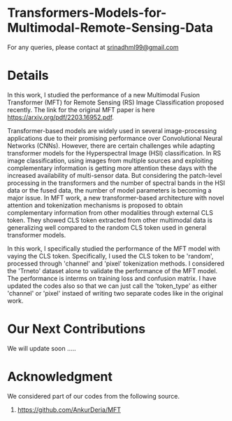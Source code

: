 # Transformers-Models-for-Multimodal-Remote-Sensing-Data

For any queries, please contact at srinadhml99@gmail.com

# Details
In this work, I studied the performance of a new Multimodal Fusion Transformer (MFT) for Remote Sensing (RS) Image Classification proposed recently. The link for the original MFT paper is here https://arxiv.org/pdf/2203.16952.pdf. 

Transformer-based models are widely used in several image-processing applications due to their promising performance over Convolutional Neural Networks (CNNs). However, there are certain challenges while adapting transformer models for the Hyperspectral Image (HSI) classification. In RS image classification, using images from multiple sources and exploiting complementary information is getting more attention these days with the increased availability of multi-sensor data. But considering the patch-level processing in the transformers and the number of spectral bands in the HSI data or the fused data, the number of model parameters is becoming a major issue. In MFT work, a new transformer-based architecture with novel attention and tokenization mechanisms is proposed to obtain complementary information from other modalities through external CLS token. They showed CLS token extracted from other multimodal data is generalizing well compared to the random CLS token used in general transformer models.

In this work, I specifically studied the performance of the MFT model with vaying the CLS token. Specifically, I used the CLS token to be 'random', processed through 'channel' and 'pixel' tokenization methods. I considered the 'Trneto' dataset alone to validate the performance of the MFT model.
The performance is interms on training loss and confusion matrix. I have updated the codes also so that we can just call the 'token_type' as either 'channel' or 'pixel' instaed of writing two separate codes like in the original work.

# Our Next Contributions
We will update soon .....

# Acknowledgment
We considered part of our codes from the following source.
1. https://github.com/AnkurDeria/MFT
